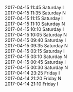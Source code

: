 2017-04-15 11:45 Saturday  I  
2017-04-15 11:35 Saturday  N  
2017-04-15 11:15 Saturday  I  
2017-04-15 11:10 Saturday  N  
2017-04-15 10:10 Saturday  I  
2017-04-15 10:05 Saturday  N  
2017-04-15 09:40 Saturday  I  
2017-04-15 09:35 Saturday  N  
2017-04-15 03:15 Saturday  I  
2017-04-15 03:10 Saturday  N  
2017-04-15 00:45 Saturday  I  
2017-04-15 00:30 Saturday  N  
2017-04-14 23:25 Friday  I  
2017-04-14 21:20 Friday  N  
2017-04-14 21:10 Friday  I  

